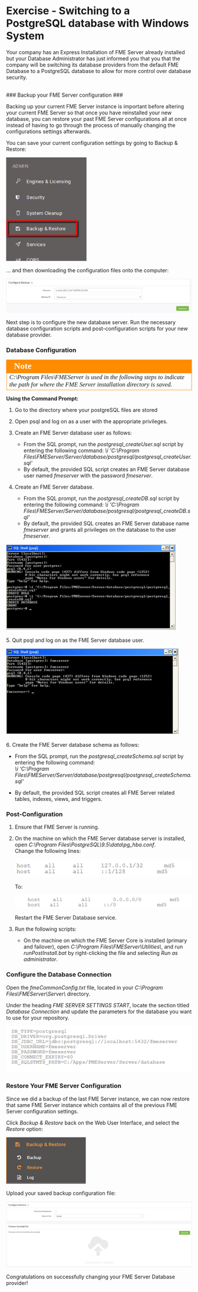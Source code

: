 # Exercise - Switching to a PostgreSQL database with Windows System #

Your company has an Express Installation of FME Server already installed but your Database Administrator has just informed you that you that the company will be switching its database providers from the default FME Database to a PostgreSQL database to allow for more control over database security.

<br>
### Backup your FME Server configuration ###

Backing up your current FME Server instance is important before altering your current FME Server so that once you have reinstalled your new database, you can restore your past FME Server configurations all at once instead of having to go through the process of manually changing the configurations settings afterwards.

You can save your current configuration settings by going to Backup & Restore:

![](./Images/3.416.Backup&Restore.png)

… and then downloading the configuration files onto the computer:

![](./Images/3.417.ConfigureDownload.png)

Next step is to configure the new database server. Run the necessary database configuration scripts and post-configuration scripts for your new database provider.

### Database Configuration ###

<!--Tip Section--> 

<table style="border-spacing: 0px">
<tr>
<td style="vertical-align:middle;background-color:darkorange;border: 2px solid darkorange">
<i class="fa fa-info-circle fa-lg fa-pull-left fa-fw" style="color:white;padding-right: 12px;vertical-align:text-top"></i>
<span style="color:white;font-size:x-large;font-weight: bold;font-family:serif">Note</span>
</td>
</tr>

<tr>
<td style="border: 1px solid darkorange">
<span style="font-family:serif; font-style:italic; font-size:larger">
C:\Program Files\FMEServer is used in the following steps to indicate the path for where the FME Server installation directory is saved.
</span>
</td>
</tr>
</table>

**Using the Command Prompt:**

1. Go to the directory where your postgreSQL files are stored
2. Open psql and log on as a user with the appropriate privileges.
3. Create an FME Server database user as follows:

	- From the SQL prompt, run the *postgresql\_createUser.sql* script by entering the following command:
*\i 'C:\Program Files\FMEServer/Server/database/postgresql/postgresql_createUser.sql'*
	- By default, the provided SQL script creates an FME Server database user named *fmeserver* with the password *fmeserver*.

4. Create an FME Server database.

	- From the SQL prompt, run the *postgresql\_createDB.sql* script by entering the following command:
*\i 'C:\Program Files\FMEServer/Server/database/postgresql/postgresql_createDB.sql'*
	- By default, the provided SQL creates an FME Server database name *fmeserver* and grants all privileges on the database to the user *fmeserver*.

![](./Images/3.418.ConfigureSettings3.png)
<br><br>
5. Quit psql and log on as the FME Server database user.

![](./Images/3.419.fmeUserLogIn.png)
<br>
<br>
6. Create the FME Server database schema as follows:

- From the SQL prompt, run the *postgresql\_createSchema.sql* script by entering the following command:
<br>	*\i ‘C:\Program Files\FMEServer/Server/database/postgresql/postgresql_createSchema.sql'*
	
- By default, the provided SQL script creates all FME Server related tables, indexes, views, and triggers.

### Post-Configuration ###

1. Ensure that FME Server is running. 
2. On the machine on which the FME Server database server is installed, open *C:\Program Files\PostgreSQL\9.5\data\pg_hba.conf*.
	<br>Change the following lines:

	![](./Images/3.420.postConfigurationSettings1.png)

	To:

	![](./Images/3.421.postConfigurationSettings2.png)

	Restart the FME Server Database service.

3. Run the following scripts:
	- On the machine on which the FME Server Core is installed (primary and failover), open *C:\Program Files\FMEServer\Utilities\\*, and run *runPostInstall.bat* by right-clicking the file and selecting *Run as administrator*.


### Configure the Database Connection ###

Open the *fmeCommonConfig.txt* file, located in your *C:\Program Files\FMEServer\Server\\* directory.

Under the heading *FME SERVER SETTINGS START*, locate the section titled *Database Connection* and update the parameters for the database you want to use for your repository.

![](./Images/3.422.databaseConnectionEx.png)

### Restore Your FME Server Configuration ###

Since we did a backup of the last FME Server instance, we can now restore that same FME Server instance which contains all of the previous FME Server configuration settings.

Click *Backup & Restore* back on the Web User Interface, and select the *Restore* option:

![](./Images/3.423.restoreButton.png)

Upload your saved backup configuration file:

![](./Images/3.424.RestoreConfiguration.png)

Congratulations on successfully changing your FME Server Database provider!
